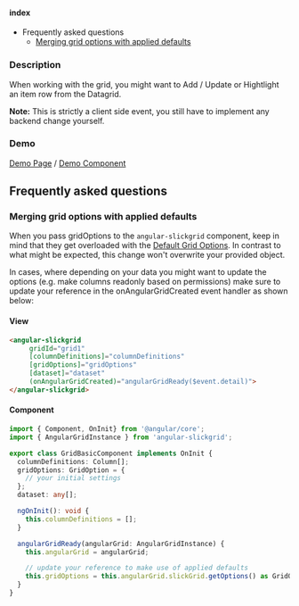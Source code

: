 #### index
- Frequently asked questions
  - [Merging grid options with applied defaults](#merging-grid-options-with-applied-defaults)

### Description
When working with the grid, you might want to Add / Update or Hightlight an item row from the Datagrid.

**Note:** This is strictly a client side event, you still have to implement any backend change yourself.

### Demo
[Demo Page](https://ghiscoding.github.io/Angular-Slickgrid/#/additem) / [Demo Component](https://github.com/ghiscoding/angular-slickgrid/blob/master/src/app/examples/grid-additem.component.ts)

## Frequently asked questions
### Merging grid options with applied defaults
When you pass gridOptions to the `angular-slickgrid` component, keep in mind that they get overloaded with the [Default Grid Options](https://github.com/ghiscoding/slickgrid-universal/blob/master/frameworks/angular-slickgrid/src/app/angular-slickgrid/global-grid-options.ts). In contrast to what might be expected, this change won't overwrite your provided object.

In cases, where depending on your data you might want to update the options (e.g. make columns readonly based on permissions) make sure to update your reference in the onAngularGridCreated event handler as shown below:

#### View
```html
<angular-slickgrid
     gridId="grid1"
     [columnDefinitions]="columnDefinitions"
     [gridOptions]="gridOptions"
     [dataset]="dataset"
     (onAngularGridCreated)="angularGridReady($event.detail)">
</angular-slickgrid>
```

#### Component
```typescript
import { Component, OnInit} from '@angular/core';
import { AngularGridInstance } from 'angular-slickgrid';

export class GridBasicComponent implements OnInit {
  columnDefinitions: Column[];
  gridOptions: GridOption = {
    // your initial settings
  };
  dataset: any[];

  ngOnInit(): void {
    this.columnDefinitions = [];
  }

  angularGridReady(angularGrid: AngularGridInstance) {
    this.angularGrid = angularGrid;

    // update your reference to make use of applied defaults
    this.gridOptions = this.angularGrid.slickGrid.getOptions() as GridOption;
  }
}
```
